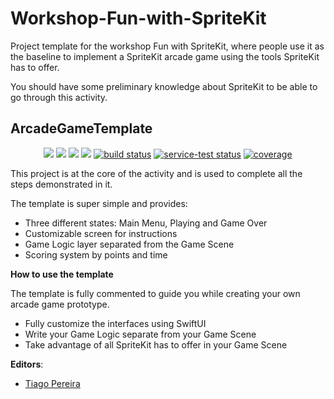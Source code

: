 # Workshop-Fun-with-SpriteKit
Project template for the workshop Fun with SpriteKit, where people use it as the baseline to implement a SpriteKit arcade game using the tools SpriteKit has to offer.

You should have some preliminary knowledge about SpriteKit to be able to go through this activity.

## ArcadeGameTemplate

<p align="center">
    <a href="#" alt="Version">
        <img src="https://img.shields.io/static/v1?label=Version&message=1.0.0&color=brightgreen" /></a>
    <a href="#" alt="XCode Version">
        <img src="https://img.shields.io/static/v1?label=XCode%20Version&message=13.3&color=brightgreen&logo=xcode" /></a>
    <a href="#" alt="Swift Version">
        <img src="https://img.shields.io/static/v1?label=Swift%20Version&message=5.5&color=brightgreen&logo=swift" /></a>
    <a href="#" alt="Depenencies">
        <img src="https://img.shields.io/static/v1?label=Depenencies&message=none&color=brightgreen" /></a>
    <a href="#" alt="Designed for">
        <img src="https://img.shields.io/static/v1?label=Designed%20for&message=iPhone%2013&color=brightgreen" alt="build status"></a>
    <a href="#" alt="Built for">
        <img src="https://img.shields.io/static/v1?label=Built%20for&message=iOS%2015.2&color=brightgreen"
            alt="service-test status"></a>
    <a href="#" alt="Frameworks used">
        <img src="https://img.shields.io/static/v1?label=Frameworks%20used&message=SwiftUI, SpriteKit&color=brightgreen&logo=swift"
            alt="coverage"></a>
</p>

This project is at the core of the activity and is used to complete all the steps demonstrated in it.

The template is super simple and provides:
* Three different states: Main Menu, Playing and Game Over
* Customizable screen for instructions
* Game Logic layer separated from the Game Scene
* Scoring system by points and time

**How to use the template**

The template is fully commented to guide you while creating your own arcade game prototype.

* Fully customize the interfaces using SwiftUI
* Write your Game Logic separate from your Game Scene
* Take advantage of all SpriteKit has to offer in your Game Scene

**Editors**: 

* [Tiago Pereira](https://github.com/runys)



